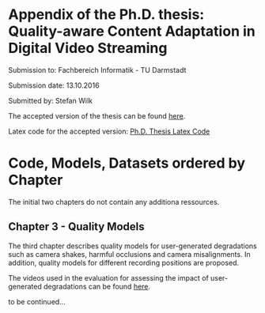 # Appendix of the Ph.D. thesis: Quality-aware Content Adaptation in Digital Video Streaming 
Submission to: Fachbereich Informatik - TU Darmstadt

Submission date: 13.10.2016

Submitted by: Stefan Wilk

The accepted version of the thesis can be found [here](http://tuprints.ulb.tu-darmstadt.de/5819/).

Latex code for the accepted version:
[Ph.D. Thesis Latex Code](https://github.com/swilkTUDA/public_phd_document)


# Code, Models, Datasets ordered by Chapter
The initial two chapters do not contain any additiona ressources.

## Chapter 3 - Quality Models
The third chapter describes quality models for user-generated degradations such as camera shakes, harmful occlusions and camera misalignments. In addition, quality models for different recording positions are proposed.

The videos used in the evaluation for assessing the impact of user-generated degradations can be found [here](https://www.stefanwilk.de/phd/ch3/degradations/degradations.tar.gz).


to be continued...
